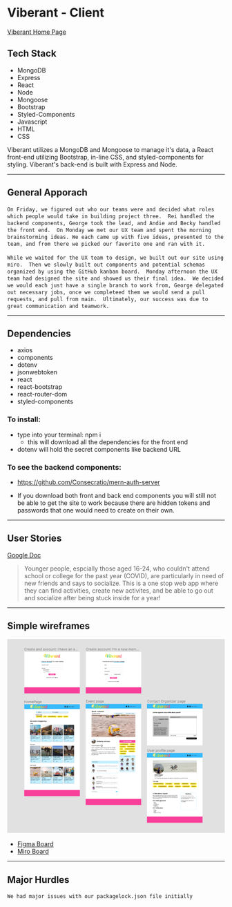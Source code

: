# Viberant - Client

[Viberant Home Page](https://admiring-spence-c2dab0.netlify.app/)

## Tech Stack
- MongoDB
- Express
- React
- Node
- Mongoose
- Bootstrap
- Styled-Components
- Javascript
- HTML
- CSS

Viberant utilizes a MongoDB and Mongoose to manage it's data, a React front-end utilizing Bootstrap, in-line CSS, and styled-components for styling. Viberant's back-end is built with Express and Node.

---

## General Apporach
    On Friday, we figured out who our teams were and decided what roles which people would take in building project three.  Rei handled the backend components, George took the lead, and Andie and Becky handled the front end.  On Monday we met our UX team and spent the morning brainstorming ideas. We each came up with five ideas, presented to the team, and from there we picked our favorite one and ran with it.  

    While we waited for the UX team to design, we built out our site using miro.  Then we slowly built out components and potential schemas organized by using the GitHub kanban board.  Monday afternoon the UX team had designed the site and showed us their final idea.  We decided we would each just have a single branch to work from, George delegated out necessary jobs, once we completeed them we would send a pull requests, and pull from main.  Ultimately, our success was due to great communication and teamwork.  

---

## Dependencies
- axios
- components
- dotenv
- jsonwebtoken
- react
- react-bootstrap
- react-router-dom
- styled-components

### To install:
- type into your terminal: npm i
  - this will download all the dependencies for the front end
- dotenv will hold the secret components like backend URL
    
### To see the backend components:
- https://github.com/Consecratio/mern-auth-server

* If you download both front and back end components you will still not be able to get the site to work because there are hidden tokens and passwords that one would need to create on their own.

---

## User Stories
[Google Doc](https://docs.google.com/presentation/d/1o-N73p7TFKX3lWOm04fZ8dd7LCB_8UJpXgio2jp2VfY/edit#slide=id.ge2e350c427_2_34)

>Younger people, espcially those aged 16-24, who couldn't attend school or college for the past year (COVID), are particularly in need of new friends and says to socialize.  This is a one stop web app where they can find activities, create new activites, and be able to go out and socialize after being stuck inside for a year!

---

## Simple wireframes
![wireframes](./src/img/Wireframes.png)
- [Figma Board](https://www.figma.com/files/recent?fuid=996457699262928382)
- [Miro Board](https://miro.com/app/board/o9J_l7R4OxI=/)

---

## Major Hurdles
    We had major issues with our packagelock.json file initially